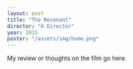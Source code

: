 ```yaml
---
layout: post
title: "The Revenant"
director: "A Director"
year: 2015
poster: "/assets/img/home.png"
---
```


My review or thoughts on the film go here.
